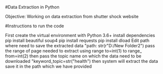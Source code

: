 #Data Extraction in Python 

Objective: Working on data extraction  from  shutter shock website

#Instructions to run the code

First create the virtual environment  with Python 3.6+
install dependencies
pip install beautiful soup4
pip install requests
pip install dload
Edit path where need to save the extracted data "path: str(r"D:/New Folder2")
pass the range of page needed to extract using range to=int(1) to range_ from=int(2)
then pass the topic name on which the data need to be downloaded "keyword_topic=str("health")
then system will extract the data save it in the path which we have provided
